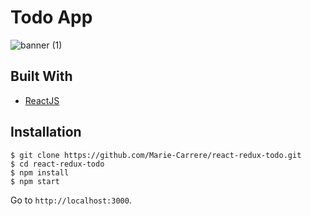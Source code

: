 
# Todo App

![banner (1)](https://user-images.githubusercontent.com/30493337/61901503-38e72f00-af20-11e9-8c5f-9ac9ba9279ed.png)


## Built With
* [ReactJS](https://reactjs.org/)


## Installation

```
$ git clone https://github.com/Marie-Carrere/react-redux-todo.git
$ cd react-redux-todo
$ npm install
$ npm start
```

Go to `http://localhost:3000`.